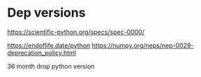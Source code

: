 # Dep versions

https://scientific-python.org/specs/spec-0000/

https://endoflife.date/python
https://numpy.org/neps/nep-0029-deprecation_policy.html

36 month drop python version 
